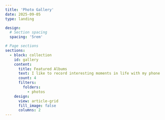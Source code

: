 ```yaml
---
title: 'Photo Gallery'
date: 2025-09-05
type: landing

design:
  # Section spacing
  spacing: '5rem'

# Page sections
sections:
  - block: collection
    id: gallery
    content:
      title: Featured Albums
      text: I like to record interesting moments in life with my phone. Here are some silhouettes from my albums.
      count: 4
      filters:
        folders:
          - photos
    design:
      view: article-grid
      fill_image: false
      columns: 2
---
```

  